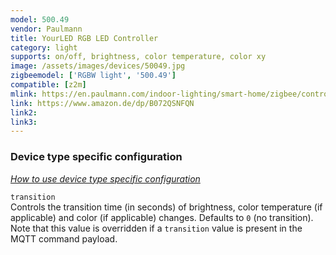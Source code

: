 ```yaml
---
model: 500.49
vendor: Paulmann
title: YourLED RGB LED Controller
category: light
supports: on/off, brightness, color temperature, color xy
image: /assets/images/devices/50049.jpg
zigbeemodel: ['RGBW light', '500.49']
compatible: [z2m]
mlink: https://en.paulmann.com/indoor-lighting/smart-home/zigbee/controlling/smarthome-zigbee-yourled-rgb-controller-max.-60w/50049
link: https://www.amazon.de/dp/B072QSNFQN
link2: 
link3: 
---
```

### Device type specific configuration
*[How to use device type specific configuration](https://www.zigbee2mqtt.io/information/configuration)*


`transition`   
Controls the transition time (in seconds) of brightness,
color temperature (if applicable) and color (if applicable) changes. Defaults to `0` (no transition).
Note that this value is overridden if a `transition` value is present in the MQTT command payload. 
